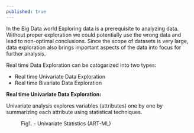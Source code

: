 ```yaml
---
published: true
---
```


In the Big Data world Exploring data is a prerequisite to analyzing data. Without proper exploration we could potentially use the wrong data and lead to non-optimal conclusions. Since the scope of datasets is very large, data exploration also brings important aspects of the data into focus for further analysis. 

Real time Data Exploration can be catogarized into two types:
- Real time Univariate Data Exploration
- Real time Bivariate Data Exploration


**Real time Univariate Data Exploration:**

Univariate analysis explores variables (attributes) one by one by summarizing each attribute using statistical techniques. 

<figure>
	<img src="{{ '/assets/img/Univariate_table.PNG' | prepend: site.baseurl }}" alt=""> 
	<figcaption>Fig1. - Univariate Statistics (ART-ML) </figcaption>
</figure>


